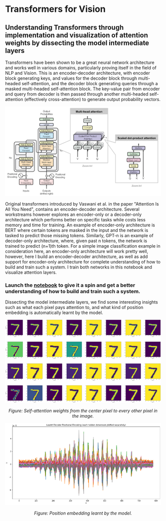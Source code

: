 # Transformers for Vision

## Understanding Transformers through implementation and visualization of attention weights by dissecting the model intermediate layers

Transformers have been shown to be a great neural network architecture and works well in various domains, particularly proving itself in the field of NLP and Vision. This is an encoder-decoder architecture, with encoder block generating keys, and values for the decoder block through multi-headed self-attention, and the decoder block generating queries through a masked multi-headed self-attention block. The key-value pair from encoder and query from decoder is then passed through another multi-headed self-attention (effectively cross-attention) to generate output probability vectors.

![](media/transformer.png)

Original transformers introduced by Vaswani et al. in the paper "Attention Is All You Need", contains an encoder-decoder architecture. Several workstreams however explores an encoder-only or a decoder-only architecture which performs better on specific tasks while costs less memory and time for training. An example of encoder-only architecture is BERT where certain tokens are masked in the input and the network is tasked to predict those missing tokens. Similarly, GPT-n is an example of decoder-only architecture, where, given past n tokens, the network is trained to predict (n+1)th token. For a simple image classification example in consideration here, an encoder-only architecture will work pretty well, however, here I build an encoder-decoder architecture, as well as add support for encoder-only architecture for complete understanding of how to build and train such a system. I train both networks in this notebook and visualize attention layers.

### **Launch the [notebook](transformers.ipynb) to give it a spin and get a better understanding of how to build and train such a system.**  


Dissecting the model intermediate layers, we find some interesting insights such as what each pixel pays attention to, and what kind of position embedding is automatically learnt by the model.

![](media/self-attention-weights.png)  
<p align="center"><i> Figure: Self-attention weights from the center pixel to every other pixel in the image.</i></p>

![](media/learnt-position-embedding.png)  
<p align="center"><i> Figure: Position embedding learnt by the model.</i></p>
